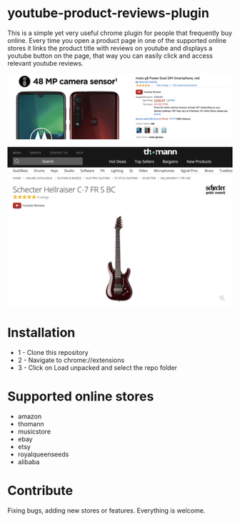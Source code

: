 # youtube-product-reviews-plugin

This is a simple yet very useful chrome plugin for people that frequently buy online. 
Every time you open a product page in one of the supported online stores it links the product title with reviews on youtube and displays a youtube button on the page, that way you can easily click and access relevant youtube reviews.

![Example on amazon](amazon.png)

![Example on thomann](thomann.png)

# Installation

* 1 - Clone this repository
* 2 - Navigate to chrome://extensions
* 3 - Click on Load unpacked and select the repo folder


# Supported online stores

* amazon
* thomann
* musicstore
* ebay
* etsy
* royalqueenseeds
* alibaba

# Contribute

Fixing bugs, adding new stores or features. Everything is welcome.